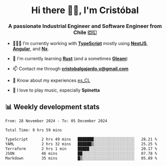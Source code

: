 <h1 align="center">Hi there ✌🏻, I'm Cristóbal</h1>
<h3 align="center">A passionate Industrial Engineer and Software Engineer from Chile 🇨🇱</h3>

- 🧑🏻‍💻 I’m currently working with **[TypeScript](https://www.typescriptlang.org)** mostly using **[NestJS](https://nestjs.com)**, **[Angular](https://angular.io)**, and **[Nx](https://nx.dev)**.

- 🌱 I'm currently learning **[Rust](https://www.rust-lang.org)** (and a sometimes **[Gleam](https://gleam.run/)**)

- 📫 Contact me through **cristobalgajardo.v@gmail.com**

- 📄 Know about my experiences [es_CL](https://bit.ly/cv-cristobal-gajardo)

- 🎸 I love to play music, especially **Spinetta**

## 📊 Weekly development stats

<!--START_SECTION:waka-->

```txt
From: 28 November 2024 - To: 05 December 2024

Total Time: 9 hrs 59 mins

TypeScript      2 hrs 49 mins   ███████░░░░░░░░░░░░░░░░░░   28.21 %
YAML            2 hrs 32 mins   ██████▒░░░░░░░░░░░░░░░░░░   25.25 %
Terraform       2 hrs 1 min     █████░░░░░░░░░░░░░░░░░░░░   20.17 %
JSON            46 mins         ██░░░░░░░░░░░░░░░░░░░░░░░   07.78 %
Markdown        35 mins         █▒░░░░░░░░░░░░░░░░░░░░░░░   05.89 %
```

<!--END_SECTION:waka-->

